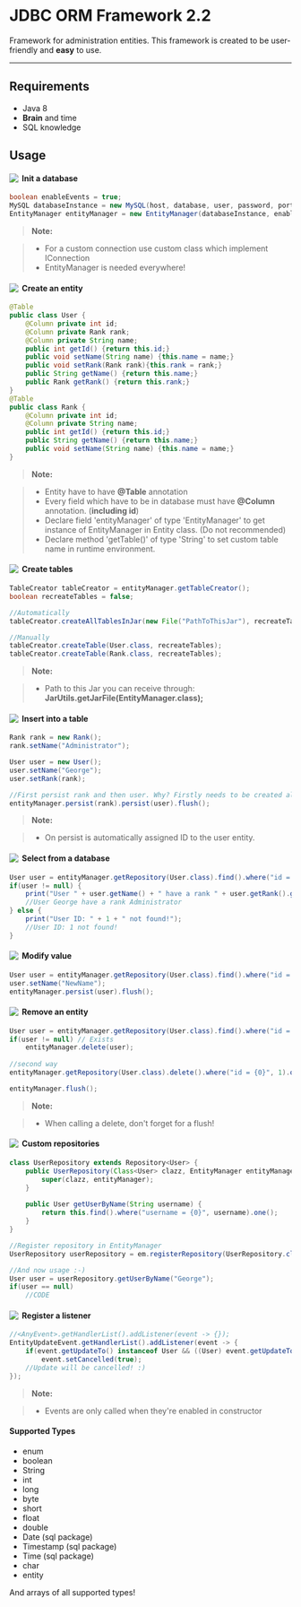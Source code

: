 JDBC ORM Framework 2.2
======================
Framework for administration entities.
This framework is created to be user-friendly and **easy** to use.

----------
Requirements
-------------
* Java 8
* **Brain** and time
* SQL knowledge

Usage
-------------
#### <img align="left" src="https://cdn4.iconfinder.com/data/icons/6x16-free-application-icons/16/Refresh.png" />&nbsp;Init a database
```java
boolean enableEvents = true;
MySQL databaseInstance = new MySQL(host, database, user, password, port);
EntityManager entityManager = new EntityManager(databaseInstance, enableEvents);
```

> **Note:**

> - For a custom connection use custom class which implement IConnection
> - EntityManager is needed everywhere!


#### <img align="left" src="https://netbeans.org/projects/platform/sources/platform-content/content/trunk/images/tutorials/paintapp/70/new_icon.png" />&nbsp;Create an entity

```java
@Table
public class User {
	@Column private int id;
	@Column private Rank rank;
	@Column private String name;
	public int getId() {return this.id;}
	public void setName(String name) {this.name = name;}
	public void setRank(Rank rank){this.rank = rank;}
	public String getName() {return this.name;}
	public Rank getRank() {return this.rank;}
}
@Table
public class Rank {
	@Column private int id;
	@Column private String name;
	public int getId() {return this.id;}
	public String getName() {return this.name;}
	public void setName(String name) {this.name = name;}
}
```

> **Note:**

> - Entity have to have **@Table** annotation 
> - Every field which have to be in database must have **@Column** annotation. (**including id**)
> - Declare field 'entityManager' of type 'EntityManager' to get instance of EntityManager in Entity class. (Do not recommended)
> - Declare method 'getTable()' of type 'String' to set custom table name in runtime environment.

#### <img align="left" src="https://cdn0.iconfinder.com/data/icons/16x16-free-toolbar-icons/16/13.png" />&nbsp;Create tables

```java
TableCreator tableCreator = entityManager.getTableCreator();
boolean recreateTables = false;

//Automatically
tableCreator.createAllTablesInJar(new File("PathToThisJar"), recreateTables);

//Manually
tableCreator.createTable(User.class, recreateTables);
tableCreator.createTable(Rank.class, recreateTables);
```
> **Note:**

> - Path to this Jar you can receive through: **JarUtils.getJarFile(EntityManager.class);**

#### <img align="left" src="http://help.autodesk.com/cloudhelp/ENU/Fusion-Model/images/GUID-A508A0DC-E730-4A9C-AB80-AC948FFADC50.png" />&nbsp;Insert into a table

```java
Rank rank = new Rank();
rank.setName("Administrator");

User user = new User();
user.setName("George");
user.setRank(rank);

//First persist rank and then user. Why? Firstly needs to be created all inner entities. Then theirs parents.
entityManager.persist(rank).persist(user).flush();
```

> **Note:**

> - On persist is automatically assigned ID to the user entity.

#### <img align="left" src="http://findicons.com/files/icons/949/token/16/search.png" />&nbsp;Select from a database
```java
User user = entityManager.getRepository(User.class).find().where("id = {0}", 1).one();
if(user != null) {
    print("User " + user.getName() + " have a rank " + user.getRank().getName());
    //User George have a rank Administrator
} else {
    print("User ID: " + 1 + " not found!"); 
    //User ID: 1 not found!
}
```


#### <img align="left" src="https://cdn2.iconfinder.com/data/icons/aspneticons_v1.0_Nov2006/edit_16x16.gif" />&nbsp;Modify value
```java
User user = entityManager.getRepository(User.class).find().where("id = {0}", 1).one();
user.setName("NewName");
entityManager.persist(user).flush();
```


#### <img align="left" src="https://cdn2.iconfinder.com/data/icons/aspneticons_v1.0_Nov2006/delete_16x16.gif" />&nbsp;Remove an entity
```java
User user = entityManager.getRepository(User.class).find().where("id = {0}", 1).one();
if(user != null) // Exists
	entityManager.delete(user);
	
//second way
entityManager.getRepository(User.class).delete().where("id = {0}", 1).one();

entityManager.flush();
```
> **Note:**

> - When calling a delete, don't forget for a flush!

#### <img align="left" src="http://findicons.com/files/icons/2705/clean_anti_malware/16/6_custom_icons_10.png" />&nbsp;Custom repositories
```java
class UserRepository extends Repository<User> {
    public UserRepository(Class<User> clazz, EntityManager entityManager) {
        super(clazz, entityManager);
    }
    
    public User getUserByName(String username) {
        return this.find().where("username = {0}", username).one();
    }
}

//Register repository in EntityManager
UserRepository userRepository = em.registerRepository(UserRepository.class, User.class);

//And now usage :-)
User user = userRepository.getUserByName("George");
if(user == null)
    //CODE  
```

#### <img align="left" src="https://cdn0.iconfinder.com/data/icons/16x16-free-toolbar-icons/16/13.png" />&nbsp;Register a listener
```java
//<AnyEvent>.getHandlerList().addListener(event -> {});
EntityUpdateEvent.getHandlerList().addListener(event -> {
    if(event.getUpdateTo() instanceof User && ((User) event.getUpdateTo()).getAge() == 22)
        event.setCancelled(true);
    //Update will be cancelled! :)
});
```
> **Note:**

> - Events are only called when they're enabled in constructor

#### Supported Types
* enum
* boolean
* String
* int
* long
* byte
* short
* float
* double
* Date (sql package)
* Timestamp (sql package)
* Time (sql package)
* char
* entity

And arrays of all supported types!
